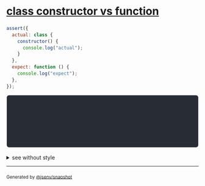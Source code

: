 # [class constructor vs function](../../function.test.js#L371)

```js
assert({
  actual: class {
    constructor() {
      console.log("actual");
    }
  },
  expect: function () {
    console.log("expect");
  },
});
```

![img](throw.svg)

<details>
  <summary>see without style</summary>

```console
AssertionError: actual and expect are different

actual: class actual {
  [source code];
}
expect: function expect () {
  [source code],
}
```

</details>


---

<sub>
  Generated by <a href="https://github.com/jsenv/core/tree/main/packages/tooling/snapshot">@jsenv/snapshot</a>
</sub>
